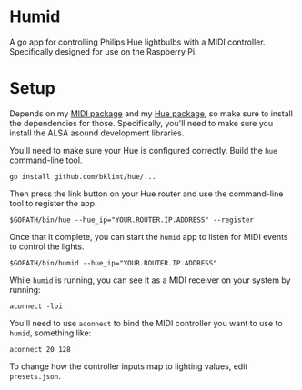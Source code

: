 Humid
=====

A go app for controlling Philips Hue lightbulbs with a MIDI controller.
Specifically designed for use on the Raspberry Pi.

# Setup

Depends on my [MIDI package](https://github.com/bklimt/midi) and my [Hue package](https://github.com/bklimt/hue), so make sure to install the dependencies for those. Specifically, you'll need to make sure you install the ALSA asound development libraries.

You'll need to make sure your Hue is configured correctly. Build the `hue` command-line tool.

    go install github.com/bklimt/hue/...

Then press the link button on your Hue router and use the command-line tool to register the app.

    $GOPATH/bin/hue --hue_ip="YOUR.ROUTER.IP.ADDRESS" --register

Once that it complete, you can start the `humid` app to listen for MIDI events to control the lights.

    $GOPATH/bin/humid --hue_ip="YOUR.ROUTER.IP.ADDRESS"

While `humid` is running, you can see it as a MIDI receiver on your system by running:

    aconnect -loi

You'll need to use `aconnect` to bind the MIDI controller you want to use to `humid`, something like:

    aconnect 20 128

To change how the controller inputs map to lighting values, edit `presets.json`.
